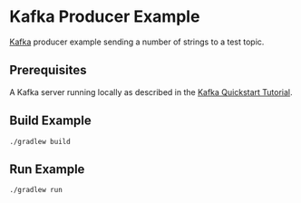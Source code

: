 # Kafka Producer Example
[Kafka](https://kafka.apache.org/) producer example sending a number of strings to a test topic.

## Prerequisites
A Kafka server running locally as described in the [Kafka Quickstart Tutorial](https://kafka.apache.org/quickstart).

## Build Example
    ./gradlew build

## Run Example
    ./gradlew run
